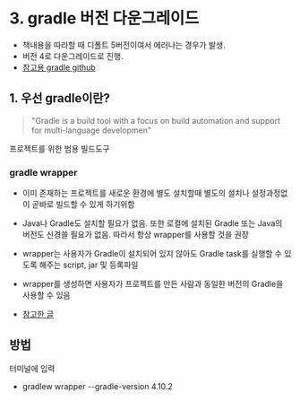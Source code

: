 # 3. gradle 버전 다운그레이드

- 책내용을 따라할 때 디폴트 5버전이여서 에러나는 경우가 발생. 
- 버전 4로 다운그레이드로 진행. 
- [참고용 gradle github](https://github.com/gradle/gradle)

## 1. 우선 gradle이란? 

> "Gradle is a build tool with a focus on build automation and support for multi-language developmen" 

프로젝트를 위한 범용 빌드도구

###  gradle wrapper
- 이미 존재하는 프로젝트를 새로운 환경에 별도 설치할때 별도의 설치나 설정과정없이 곧바로 빌드할 수 있게 하기위함
- Java나 Gradle도 설치할 필요가 없음. 또한 로컬에 설치된 Gradle 또는 Java의 버전도 신경쓸 필요가 없음. 따라서 항상 wrapper를 사용할 것을 권장 
- wrapper는 사용자가 Gradle이 설치되어 있지 않아도 Gradle task를 실행할 수 있도록 해주는 script, jar 및 등록파일 
- wrapper를 생성하면 사용자가 프로젝트를 만든 사람과 동일한 버전의 Gradle을 사용할 수 있음 

- [참고한 글 ](https://velog.io/@hwany/gradle)

## 방법 
터미널에 입력   
- gradlew wrapper --gradle-version 4.10.2


